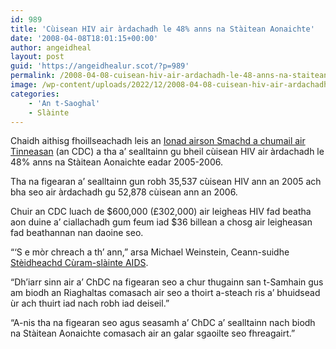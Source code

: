 ```yaml
---
id: 989
title: 'Cùisean HIV air àrdachadh le 48% anns na Stàitean Aonaichte'
date: '2008-04-08T18:01:15+00:00'
author: angeidheal
layout: post
guid: 'https://angeidhealur.scot/?p=989'
permalink: /2008-04-08-cuisean-hiv-air-ardachadh-le-48-anns-na-staitean-aonaichte/
image: /wp-content/uploads/2022/12/2008-04-08-cuisean-hiv-air-ardachadh-le-48-anns-na-staitean-aonaichte.webp
categories:
    - 'An t-Saoghal'
    - Slàinte
---
```


Chaidh aithisg fhoillseachadh leis an [Ionad airson Smachd a chumail air Tinneasan](http://www.cdc.gov/ "Làrach-lìn a' ChDC") (an CDC) a tha a’ sealltainn gu bheil cùisean HIV air àrdachadh le 48% anns na Stàitean Aonaichte eadar 2005-2006.

Tha na figearan a’ sealltainn gun robh 35,537 cùisean HIV ann an 2005 ach bha seo air àrdachadh gu 52,878 cùisean ann an 2006.

Chuir an CDC luach de $600,000 (£302,000) air leigheas HIV fad beatha aon duine a’ ciallachadh gum feum iad $36 billean a chosg air leigheasan fad beathannan nan daoine seo.

“‘S e mòr chreach a th’ ann,” arsa Michael Weinstein, Ceann-suidhe [Stèidheachd Cùram-slàinte AIDS](http://www.aidshealth.org/ "AIDS Healthcare Foundation").

“Dh’iarr sinn air a’ ChDC na figearan seo a chur thugainn san t-Samhain gus am biodh an Riaghaltas comasach air seo a thoirt a-steach ris a’ bhuidsead ùr ach thuirt iad nach robh iad deiseil.”

“A-nis tha na figearan seo agus seasamh a’ ChDC a’ sealltainn nach biodh na Stàitean Aonaichte comasach air an galar sgaoilte seo fhreagairt.”
